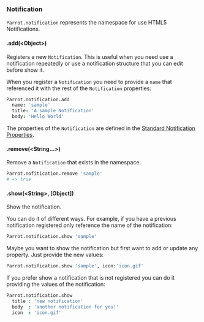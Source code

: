 ### Notification

`Parrot.notification` represents the namespace for use HTML5 Notifications.

#### .add(&lt;Object&gt;)

Registers a new `Notification`. This is useful when you need use a notification repeatedly or use a notification structure that you can edit before show it.

When you register a `Notification` you need to provide a `name` that referenced it with the rest of the `Notification` properties:

```coffee
Parrot.notification.add
  name: 'sample'
  title: 'A sample Notification'
  body: 'Hello World'
```

The properties of the `Notification` are defined in the [Standard Notification Properties](https://developer.mozilla.org/en-US/docs/Web/API/notification#Properties).

#### .remove(&lt;String...&gt;)

Remove a `Notification` that exists in the namespace.

```coffee
Parrot.nofitication.remove 'sample'
# => true
```

#### .show(&lt;String&gt;, [Object])

Show the notification.

You can do it of different ways. For example, if you have a previous notification registered only reference the name of the notification:

```coffee
Parrot.notification.show 'sample'
```

Maybe you want to show the notification but first want to add or update any property. Just provide the new values:

```coffee
Parrot.notification.show 'sample', icon:'icon.gif'
```

If you prefer show a notification that is not registered you can do it providing the values of the notification:

```coffee
Parrot.notification.show
  title : 'new notification'
  body  : 'another notification for you!'
  icon  : 'icon.gif'
```
